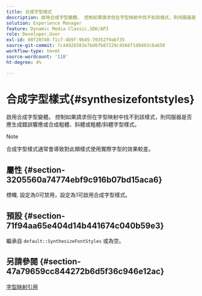 ```yaml
---
title: 合成字型樣式
description: 啟用合成字型變體。 控制如果請求但在字型映射中找不到該樣式，則伺服器是否應生成錯誤響應或合成粗體、斜體或粗體/斜體字型樣式。
solution: Experience Manager
feature: Dynamic Media Classic,SDK/API
role: Developer,User
exl-id: 08f20748-71c7-4b9f-9b45-70352f9abf35
source-git-commit: 7c4492b583e7bd6fb87229c4566f1d9493c8a650
workflow-type: tm+mt
source-wordcount: '118'
ht-degree: 4%

---
```


# 合成字型樣式{#synthesizefontstyles}

啟用合成字型變體。 控制如果請求但在字型映射中找不到該樣式，則伺服器是否應生成錯誤響應或合成粗體、斜體或粗體/斜體字型樣式。

>[!NOTE]
>
>合成字型樣式通常會導致對此類樣式使用實際字型的效果較差。

## 屬性 {#section-3205560a74774ebf9c916b07bd15aca6}

標幟. 設定為0可禁用，設定為1可啟用合成字型樣式。

## 預設 {#section-71f94aa65e404d14b441674c040b59e3}

繼承自 `default::SynthesizeFontStyles` 或為空。

## 另請參閱 {#section-47a79659cc844272b6d5f36c946e12ac}

[字型映射引用](../../../../../is-api/image-catalog/image-serving-api-ref/c-image-catalog-reference/c-font-map-reference/c-font-map-reference.md#concept-f81f319d03c646c5a8ef87b3277dd37d)
